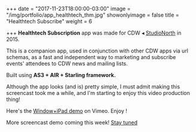 +++
date = "2017-11-23T18:00:00-03:00"
image = "/img/portfolio/app_healthtech_thm.jpg"
showonlyimage = false
title = "Healthtech Subscribe"
weight = 6

+++
**Healthtech Subscription** app was made for CDW ◂ [StudioNorth](http://www.studionorth.com/ "StudioNorth website") in 2015.

<!--more-->

This is a companion app, used in conjunction with other CDW apps via url schemas, as a fast and independent way to marketing and subscribe events' attendees to CDW news and mailing lists.

Built using **AS3 + AIR + Starling framework.**

Although the app looks (and is) pretty simple, I must admit making this screencast took me a while, and I'm starting to enjoy this video production thing!

Here's the [Window+iPad demo](https://vimeo.com/244156660 "Healthtech Subscribe Vimeo demo") on Vimeo. Enjoy !

More screencast demo coming this week! [Stay tuned](twitter.com/roipekr "roipeker Twitter profile")